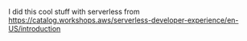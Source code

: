 I did this cool stuff with serverless from https://catalog.workshops.aws/serverless-developer-experience/en-US/introduction
